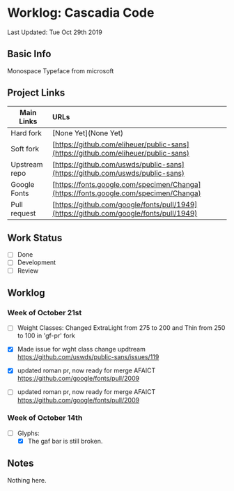 # Worklog: Cascadia Code

Last Updated: Tue Oct 29th 2019

## Basic Info

Monospace Typeface from microsoft

## Project Links

| Main Links     | URLs                                                                                   |
| -------------- | :------------------------------------------------------------------------------------- |
| Hard fork      | [None Yet](None Yet)                                                                   |
| Soft fork      | [https://github.com/eliheuer/public-sans](https://github.com/eliheuer/public-sans)     |
| Upstream repo  | [https://github.com/uswds/public-sans](https://github.com/uswds/public-sans)           |
| Google Fonts   | [https://fonts.google.com/specimen/Changa](https://fonts.google.com/specimen/Changa)   |
| Pull request   | [https://github.com/google/fonts/pull/1949](https://github.com/google/fonts/pull/1949) |

## Work Status

- [ ] Done
- [ ] Development
- [ ] Review

## Worklog

### Week of October 21st
- [ ] Weight Classes:
    Changed ExtraLight from 275 to 200 and Thin from 250 to 100 in 'gf-pr' fork

- [x] Made issue for wght class change updtream
    https://github.com/uswds/public-sans/issues/119

- [x] updated roman pr, now ready for merge AFAICT
    https://github.com/google/fonts/pull/2009

- [ ] updated roman pr, now ready for merge AFAICT
    https://github.com/google/fonts/pull/2009

### Week of October 14th
- [ ] Glyphs:
    - [x] The gaf bar is still broken.

## Notes

Nothing here.
